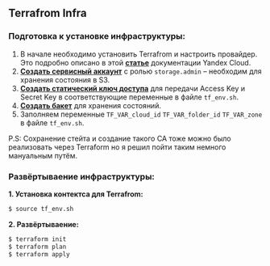 ## Terrafrom Infra

### Подготовка к установке инфраструктуры:
  1. В начале необходимо установить Terrafrom и настроить провайдер. Это подробно описано в этой **[статье](https://cloud.yandex.ru/docs/tutorials/infrastructure-management/terraform-quickstart#install-terraform)** документации Yandex Cloud.
  2. **[Создать сервисный аккаунт](https://cloud.yandex.ru/docs/iam/operations/sa/create)** с ролью `storage.admin` – необходим для хранения состояния в S3.
  3. **[Создать статический ключ доступа](https://cloud.yandex.ru/docs/iam/operations/sa/create-access-key)** для передачи Access Key и Secret Key в соответствующие переменные в файле `tf_env.sh`.
  4. **[Создать бакет](https://cloud.yandex.ru/docs/storage/operations/buckets/create)** для хранения состояний.
  5. Заполняем переменные `TF_VAR_cloud_id` `TF_VAR_folder_id` `TF_VAR_zone` в файле `tf_env.sh`.

P.S: Сохранение стейта и создание такого СА тоже можно было реализовать через Terraform но я решил пойти таким немного мануальным путём.


### Развёртываение инфраструктуры:
**1. Установка контектса для Terrafrom:**
```sh
$ source tf_env.sh
```

**2. Развёртываение:**
```sh
$ terraform init
$ terraform plan
$ terraform apply
```
